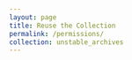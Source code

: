 ```yaml
---
layout: page
title: Reuse the Collection
permalink: /permissions/
collection: unstable_archives
---
```


